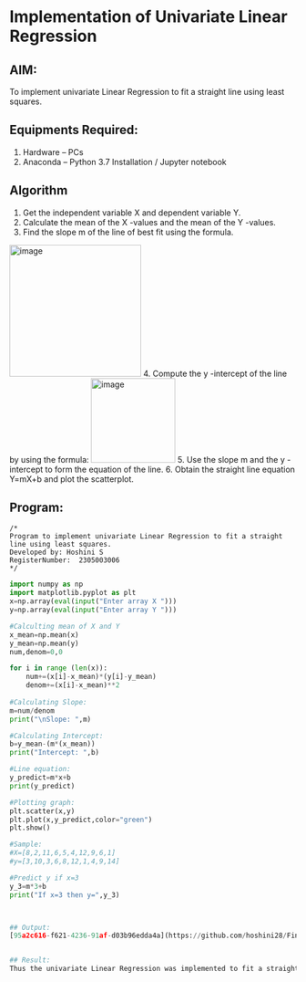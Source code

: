 # Implementation of Univariate Linear Regression
## AIM:
To implement univariate Linear Regression to fit a straight line using least squares.

## Equipments Required:
1. Hardware – PCs
2. Anaconda – Python 3.7 Installation / Jupyter notebook

## Algorithm
1. Get the independent variable X and dependent variable Y.
2. Calculate the mean of the X -values and the mean of the Y -values.
3. Find the slope m of the line of best fit using the formula. 
<img width="231" alt="image" src="https://user-images.githubusercontent.com/93026020/192078527-b3b5ee3e-992f-46c4-865b-3b7ce4ac54ad.png">
4. Compute the y -intercept of the line by using the formula:
<img width="148" alt="image" src="https://user-images.githubusercontent.com/93026020/192078545-79d70b90-7e9d-4b85-9f8b-9d7548a4c5a4.png">
5. Use the slope m and the y -intercept to form the equation of the line.
6. Obtain the straight line equation Y=mX+b and plot the scatterplot.

## Program:
```
/*
Program to implement univariate Linear Regression to fit a straight line using least squares.
Developed by: Hoshini S 
RegisterNumber:  2305003006
*/
```
`````python
import numpy as np
import matplotlib.pyplot as plt
x=np.array(eval(input("Enter array X ")))
y=np.array(eval(input("Enter array Y ")))

#Calculting mean of X and Y
x_mean=np.mean(x)
y_mean=np.mean(y)
num,denom=0,0

for i in range (len(x)):
    num+=(x[i]-x_mean)*(y[i]-y_mean)
    denom+=(x[i]-x_mean)**2
    
#Calculating Slope:    
m=num/denom
print("\nSlope: ",m)

#Calculating Intercept:
b=y_mean-(m*(x_mean))
print("Intercept: ",b)

#Line equation:
y_predict=m*x+b
print(y_predict)

#Plotting graph:
plt.scatter(x,y)
plt.plot(x,y_predict,color="green")
plt.show()

#Sample:
#X=[8,2,11,6,5,4,12,9,6,1]
#y=[3,10,3,6,8,12,1,4,9,14]

#Predict y if x=3
y_3=m*3+b
print("If x=3 then y=",y_3)



## Output:
[95a2c616-f621-4236-91af-d03b96edda4a](https://github.com/hoshini28/Find-the-best-fit-line-using-Least-Squares-Method/assets/155607150/db068317-b3db-43d3-9284-12a35b98ce55)


## Result:
Thus the univariate Linear Regression was implemented to fit a straight line using least squares using python programming.
